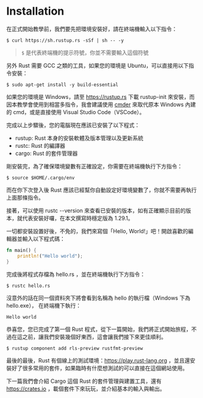 Installation
============

在正式開始教學前，我們要先把環境安裝好，請在終端機輸入以下指令：

```shell
$ curl https://sh.rustup.rs -sSf | sh -- -y
```

> `$` 是代表終端機的提示符號，你並不需要輸入這個符號

另外 Rust 需要 GCC 之類的工具，如果您的環境是 Ubuntu，可以直接用以下指令安裝：

```shell
$ sudo apt-get install -y build-essential
```

如果您的環境是 Windows，請至 https://rustup.rs 下載 rustup-init 來安裝，而因本教學會使用到相當多指令，我會建議使用 [cmder](http://cmder.net) 來取代原本 Windows 內建的 cmd，或是直接使用 Visual Studio Code（VSCode）。

完成以上步驟後，您的電腦現在應該已安裝了以下程式：

- rustup: Rust 本身的安裝軟體及版本管理以及更新系統
- rustc: Rust 的編譯器
- cargo: Rust 的套件管理器

剛安裝完，為了確保環境變數有正確設定，你需要在終端機執行下方指令：

```shell
$ source $HOME/.cargo/env
```

而在你下次登入後 Rust 應該已經幫你自動設定好環境變數了，你就不需要再執行上面那條指令。  

接著，可以使用 rustc --version 來查看已安裝的版本，如有正確顯示目前的版本，就代表安裝好囉，在本文撰寫時穩定版為 1.29.1。

一切都安裝設置好後，不免的，我們來寫個「Hello, World!」吧！開啟喜歡的編輯器並輸入以下程式碼：

```rust
fn main() {
    println!("Hello world");
}
```

完成後將程式存檔為 hello.rs ，並在終端機執行下方指令：  

```shell
$ rustc hello.rs
```

沒意外的話在同一個資料夾下將會看到名稱為 hello 的執行檔（Windows 下為 hello.exe）， 在終端機下執行：

```shell
Hello world
```

恭喜您，您已完成了第一個 Rust 程式，從下一篇開始，我們將正式開始旅程，不過在這之前，讓我們安裝幾個好東西，這會讓我們接下來更佳順利。

```shell
$ rustup component add rls-preview rustfmt-preview
```

最後的最後，Rust 有個線上的測試環境：https://play.rust-lang.org ，並且還安裝好了很多常用的套件，如果臨時有什麼想測試的可以直接在這個網站使用。

下一篇我們會介紹 Cargo 這個 Rust 的套件管理與建置工具，還有 https://crates.io ，載個套件下來玩玩，並介紹基本的輸入與輸出。
